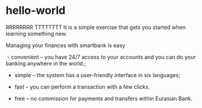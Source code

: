 # hello-world
RRRRRRRR
TTTTTTTT
It is a simple exercise that gets you started when learning something new. 

Managing your finances with smartbank is easy 

﻿ - convenient – you have 24/7 access to your accounts and you can do your banking anywhere in the world.;

 - simple – the system has a user-friendly interface in six languages;

 - fast – you can perform a transaction with a few clicks.

 - free – no commission for payments and transfers within Eurasian Bank.
